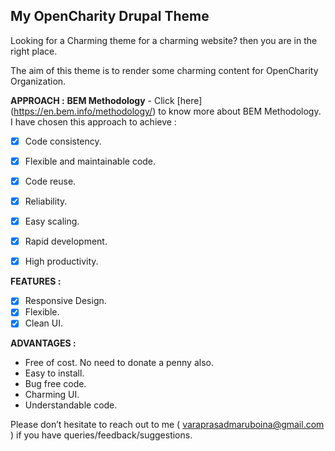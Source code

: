 ## My OpenCharity Drupal Theme

 Looking for a Charming theme for a charming website? then you are in the right place.

 The aim of this theme is to render some charming content for OpenCharity Organization.

 **APPROACH :**
	**BEM Methodology** - Click [here] (https://en.bem.info/methodology/) to know more about BEM Methodology.
  I have chosen this approach to achieve :
  
  - [x] Code consistency.
  - [x] Flexible and maintainable code.
  - [x] Code reuse.
  - [x] Reliability.
  - [x] Easy scaling.
  - [x] Rapid development.
  - [x] High productivity.

 
 **FEATURES :**

  - [x] Responsive Design.
  - [x] Flexible.
  - [x] Clean UI.

 **ADVANTAGES :**

  - Free of cost. No need to donate a penny also.
  - Easy to install.
  - Bug free code.
  - Charming UI.
  - Understandable code.
   
   Please don’t hesitate to reach out to me ( <varaprasadmaruboina@gmail.com> ) if you have queries/feedback/suggestions.
 
